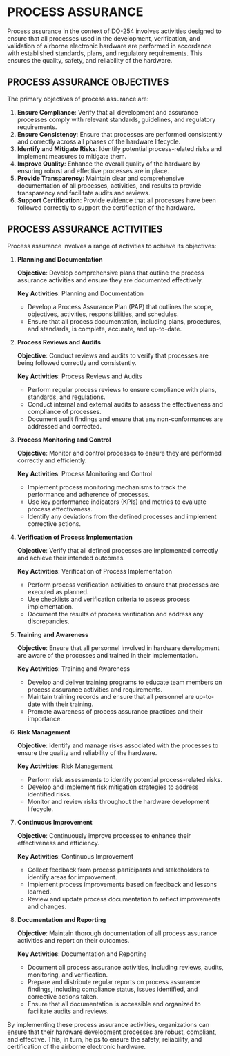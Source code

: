 # PROCESS ASSURANCE

Process assurance in the context of DO-254 involves activities designed to ensure that all processes used in the development, verification, and validation of airborne electronic hardware are performed in accordance with established standards, plans, and regulatory requirements. This ensures the quality, safety, and reliability of the hardware.

## PROCESS ASSURANCE OBJECTIVES

The primary objectives of process assurance are:

1. **Ensure Compliance**: Verify that all development and assurance processes comply with relevant standards, guidelines, and regulatory requirements.
2. **Ensure Consistency**: Ensure that processes are performed consistently and correctly across all phases of the hardware lifecycle.
3. **Identify and Mitigate Risks**: Identify potential process-related risks and implement measures to mitigate them.
4. **Improve Quality**: Enhance the overall quality of the hardware by ensuring robust and effective processes are in place.
5. **Provide Transparency**: Maintain clear and comprehensive documentation of all processes, activities, and results to provide transparency and facilitate audits and reviews.
6. **Support Certification**: Provide evidence that all processes have been followed correctly to support the certification of the hardware.

## PROCESS ASSURANCE ACTIVITIES

Process assurance involves a range of activities to achieve its objectives:

1. **Planning and Documentation**

   **Objective**: Develop comprehensive plans that outline the process assurance activities and ensure they are documented effectively.

   **Key Activities**: Planning and Documentation

   - Develop a Process Assurance Plan (PAP) that outlines the scope, objectives, activities, responsibilities, and schedules.
   - Ensure that all process documentation, including plans, procedures, and standards, is complete, accurate, and up-to-date.

2. **Process Reviews and Audits**

   **Objective**: Conduct reviews and audits to verify that processes are being followed correctly and consistently.

   **Key Activities**: Process Reviews and Audits

   - Perform regular process reviews to ensure compliance with plans, standards, and regulations.
   - Conduct internal and external audits to assess the effectiveness and compliance of processes.
   - Document audit findings and ensure that any non-conformances are addressed and corrected.

3. **Process Monitoring and Control**

   **Objective**: Monitor and control processes to ensure they are performed correctly and efficiently.

   **Key Activities**: Process Monitoring and Control

   - Implement process monitoring mechanisms to track the performance and adherence of processes.
   - Use key performance indicators (KPIs) and metrics to evaluate process effectiveness.
   - Identify any deviations from the defined processes and implement corrective actions.

4. **Verification of Process Implementation**

   **Objective**: Verify that all defined processes are implemented correctly and achieve their intended outcomes.

   **Key Activities**: Verification of Process Implementation

   - Perform process verification activities to ensure that processes are executed as planned.
   - Use checklists and verification criteria to assess process implementation.
   - Document the results of process verification and address any discrepancies.

5. **Training and Awareness**

   **Objective**: Ensure that all personnel involved in hardware development are aware of the processes and trained in their implementation.

   **Key Activities**: Training and Awareness

   - Develop and deliver training programs to educate team members on process assurance activities and requirements.
   - Maintain training records and ensure that all personnel are up-to-date with their training.
   - Promote awareness of process assurance practices and their importance.

6. **Risk Management**

   **Objective**: Identify and manage risks associated with the processes to ensure the quality and reliability of the hardware.

   **Key Activities**: Risk Management

   - Perform risk assessments to identify potential process-related risks.
   - Develop and implement risk mitigation strategies to address identified risks.
   - Monitor and review risks throughout the hardware development lifecycle.

7. **Continuous Improvement**

   **Objective**: Continuously improve processes to enhance their effectiveness and efficiency.

   **Key Activities**: Continuous Improvement

   - Collect feedback from process participants and stakeholders to identify areas for improvement.
   - Implement process improvements based on feedback and lessons learned.
   - Review and update process documentation to reflect improvements and changes.

8. **Documentation and Reporting**

   **Objective**: Maintain thorough documentation of all process assurance activities and report on their outcomes.

   **Key Activities**: Documentation and Reporting 

   - Document all process assurance activities, including reviews, audits, monitoring, and verification.
   - Prepare and distribute regular reports on process assurance findings, including compliance status, issues identified, and corrective actions taken.
   - Ensure that all documentation is accessible and organized to facilitate audits and reviews.

By implementing these process assurance activities, organizations can ensure that their hardware development processes are robust, compliant, and effective. This, in turn, helps to ensure the safety, reliability, and certification of the airborne electronic hardware.
